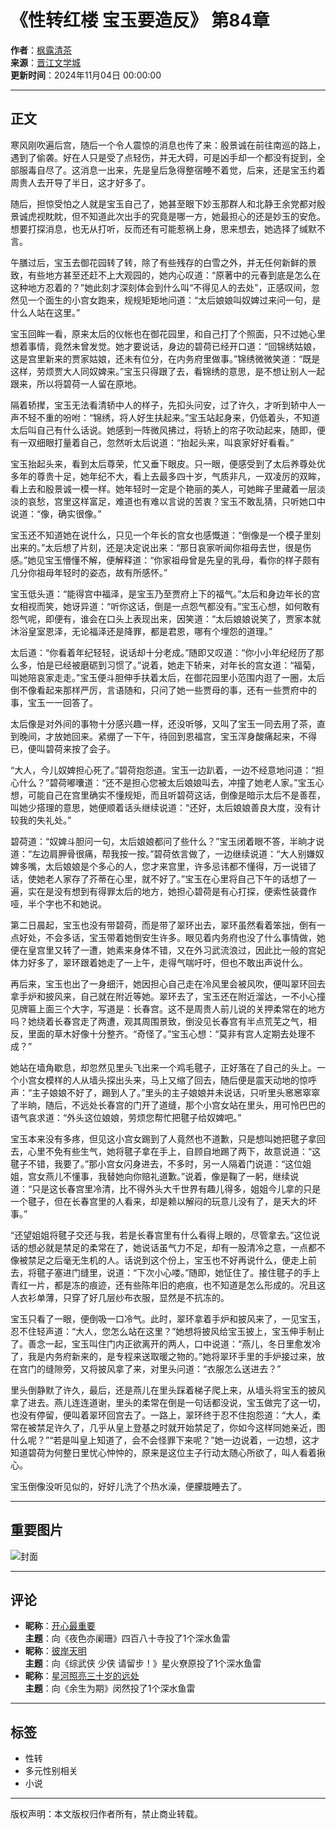 # 《性转红楼 宝玉要造反》 第84章

**作者**：[枫露清茶](http://www.jjwxc.net/oneauthor.php?authorid=6347448)  
**来源**：[晋江文学城](http://www.jjwxc.net/onebook.php?novelid=9016306)  
**更新时间**：2024年11月04日 00:00:00  

---

## 正文

寒风刚吹遍后宫，随后一个令人震惊的消息也传了来：殷景诚在前往南巡的路上，遇到了偷袭。好在人只是受了点轻伤，并无大碍，可是凶手却一个都没有捉到，全部服毒自尽了。这消息一出来，先是皇后急得整宿睡不着觉，后来，还是宝玉约着周贵人去开导了半日，这才好多了。

随后，担惊受怕之人就是宝玉自己了，她甚至眼下妙玉那群人和北静王余党都对殷景诚虎视眈眈，但不知道此次出手的究竟是哪一方，她最担心的还是妙玉的安危。想要打探消息，也无从打听，反而还有可能惹祸上身，思来想去，她选择了缄默不言。

午膳过后，宝玉去御花园转了转，除了有些残存的白雪之外，并无任何新鲜的景致，有些地方甚至还赶不上大观园的，她内心叹道：“原著中的元春到底是怎么在这种地方忍着的？”她此刻才深刻体会到什么叫“不得见人的去处”，正感叹间，忽然见一个面生的小宫女跑来，规规矩矩地问道：“太后娘娘叫奴婢过来问一句，是什么人站在这里。”

宝玉回眸一看，原来太后的仪帐也在御花园里，和自己打了个照面，只不过她心里想着事情，竟然未曾发觉。她才要说话，身边的碧荷已经开口道：“回锦绣姑娘，这是宫里新来的贾家姑娘，还未有位分，在内务府里做事。”锦绣微微笑道：“既是这样，劳烦贾大人同奴婢来。”宝玉只得跟了去，看锦绣的意思，是不想让别人一起跟来，所以将碧荷一人留在原地。

隔着轿撵，宝玉无法看清轿中人的样子，先扣头问安，过了许久，才听到轿中人一声不轻不重的吩咐：“锦绣，将人好生扶起来。”宝玉站起身来，仍低着头，不知道太后叫自己有什么话说。她感到一阵微风拂过，将轿上的帘子吹动起来，随即，便有一双细眼打量着自己，忽然听太后说道：“抬起头来，叫哀家好好看看。”

宝玉抬起头来，看到太后尊荣，忙又垂下眼皮。只一眼，便感受到了太后养尊处优多年的尊贵十足，她年纪不大，看上去最多四十岁，气质非凡，一双凌厉的双眸，看上去和殷景诚一模一样。她年轻时一定是个艳丽的美人，可她眸子里藏着一层淡淡的哀愁，宫里这样富足，难道也有难以言说的苦衷？宝玉不敢乱猜，只听她口中说道：“像，确实很像。”

宝玉还不知道她在说什么，只见一个年长的宫女也感慨道：“倒像是一个模子里刻出来的。”太后想了片刻，还是决定说出来：“那日哀家听闻你祖母去世，很是伤感。”她见宝玉懵懂不解，便解释道：“你家祖母曾是先皇的乳母，看你的样子颇有几分你祖母年轻时的姿态，故有所感怀。”

宝玉低头道：“能得宫中福泽，是宝玉乃至贾府上下的福气。”太后和身边年长的宫女相视而笑，她讶异道：“听你这话，倒是一点怨气都没有。”宝玉心想，如何敢有怨气呢，即便有，谁会在口头上表现出来，因笑道：“太后娘娘说笑了，贾家本就沐浴皇室恩泽，无论福泽还是降罪，都是君恩，哪有个埋怨的道理。”

太后道：“你看着年纪轻轻，说话却十分老成。”随即又叹道：“你小小年纪经历了那么多，怕是已经被磨砺到习惯了。”说着，她走下轿来，对年长的宫女道：“福菊，叫她陪哀家走走。”宝玉便斗胆伸手扶着太后，在御花园里小范围内逛了一圈，太后倒不像看起来那样严厉，言语随和，只问了她一些贾母的事，还有一些贾府中的事，宝玉一一回答了。

太后像是对外间的事物十分感兴趣一样，还没听够，又叫了宝玉一同去用了茶，直到晚间，才放她回来。紧绷了一下午，待回到恩福宫，宝玉浑身酸痛起来，不得已，便叫碧荷来按了会子。

“大人，今儿奴婢担心死了。”碧荷抱怨道。宝玉一边趴着，一边不经意地问道：“担心什么？”碧荷嘟囔道：“还不是担心您被太后娘娘叫去，冲撞了她老人家。”宝玉心想，可能自己在宫里确实不懂规矩，而且听碧荷这话，倒像是暗示太后不是善茬，叫她少搭理的意思，她便顺着话头继续说道：“还好，太后娘娘善良大度，没有计较我的失礼处。”

碧荷道：“奴婢斗胆问一句，太后娘娘都问了些什么？”宝玉闭着眼不答，半晌才说道：“左边肩胛骨很痛，帮我按一按。”碧荷依言做了，一边继续说道：“大人别嫌奴婢多嘴，太后娘娘是个多心的人，您才来宫里，许多忌讳都不懂得，万一说错了话，使她老人家存了芥蒂在心里，就不好了。”宝玉在心里将自己下午的话想了一遍，实在是没有想到有得罪太后的地方，她担心碧荷是有心打探，便索性装聋作哑，半个字也不和她说。

第二日晨起，宝玉也没有带碧荷，而是带了翠环出去，翠环虽然看着笨拙，倒有一点好处，不会多话，宝玉带着她倒安生许多。眼见着内务府也没了什么事情做，她便在皇宫里又转了一遭，她素来身体不错，又在外习武流浪过，因此比一般的宫妃体力好多了，翠环跟着她走了一上午，走得气喘吁吁，但也不敢出声说什么。

再后来，宝玉也出了一身细汗，她因担心自己走在冷风里会被风吹，便叫翠环回去拿手炉和披风来，自己就在附近等她。翠环去了，宝玉还在附近溜达，一不小心撞见牌匾上面三个大字，写道是：长春宫。这不是周贵人前儿说的关押柔常在的地方吗？她绕着长春宫走了两遭，观其周围景致，倒没见长春宫有半点荒芜之气，相反，里面的草木好像十分整齐。“奇怪了。”宝玉心想：“莫非有宫人定期去处理不成？”

她站在墙角歇息，却忽然见里头飞出来一个鸡毛毽子，正好落在了自己的头上。一个小宫女模样的人从墙头探出头来，马上又缩了回去，随后便是震天动地的惊呼声：“主子娘娘不好了，踢到人了。”里头的主子娘娘并未说话，只听里头窸窸窣窣了半晌，随后，不远处长春宫的门开了道缝，那个小宫女站在里头，用可怜巴巴的语气哀求道：“外头这位娘娘，劳烦您帮忙把毽子给奴婢吧。”

宝玉本来没有多疼，但见这小宫女踢到了人竟然也不道歉，只是想叫她把毽子拿回去，心里不免有些生气，她将毽子拿在手上，自顾自地踢了两下，故意说道：“这毽子不错，我要了。”那小宫女闪身进去，不多时，另一人隔着门说道：“这位姐姐，宫女燕儿不懂事，我替她向你赔礼道歉。”说着，像是鞠了一躬，继续说道：“只是这长春宫里冷清，比不得外头大千世界有趣儿得多，姐姐今儿拿的只是一个毽子，但在长春宫里的人看来，却是赖以解闷的玩意儿没有了，是天大的坏事。”

“还望姐姐将毽子交还与我，若是长春宫里有什么看得上眼的，尽管拿去。”这位说话的想必就是禁足的柔常在了，她说话虽气力不足，却有一股清冷之意，一点都不像被禁足之后毫无生机的人。话说到这个份上，宝玉也不好再说什么，便走上前去，将毽子塞进门缝里，说道：“下次小心喽。”随即，她怔住了。接住毽子的手上青红一片，都是冻的痕迹，还有些陈年旧的疤痕，也不知道是怎么形成的。况且这人衣衫单薄，只穿了好几层纱布衣服，显然是不抗冻的。

宝玉只看了一眼，便倒吸一口冷气。此时，翠环拿着手炉和披风来了，一见宝玉，忍不住轻声道：“大人，您怎么站在这里？”她想将披风给宝玉披上，宝玉伸手制止了。善念一起，宝玉叫住门内正欲离开的两人，口中说道：“燕儿，冬日里愈发冷了，我是内务府新来的，是专程来送取暖之物的。”她将翠环手里的手炉接过来，放在宫门的缝隙旁，又将披风拿了来，对里头问道：“衣服怎么送进去？”

里头倒静默了许久，最后，还是燕儿在里头踩着梯子爬上来，从墙头将宝玉的披风拿了进去。燕儿连连道谢，里头的柔常在倒是一句话都没说，宝玉做完了这一切，也没有停留，便叫着翠环回宫去了。一路上，翠环终于忍不住抱怨道：“大人，柔常在被禁足许久了，几乎从皇上登基之时就开始禁足了，你如今这样同她亲近，图什么呢？”“若是叫皇上知道了，会不会怪罪下来呢？”她一边说着，一边想，这才知道碧荷为何整日里忧心忡忡的，原来是这位主子行动太随心所欲了，叫人看着揪心。

宝玉倒像没听见似的，好好儿洗了个热水澡，便朦胧睡去了。

---

## 重要图片

![封面](http://s0-static.jjwxc.net/tmp/guanli/frontcover/000/000/20250120090220_678da09c979c1_638.jpg)

---

## 评论

- **昵称**：[开心最重要](//www.jjwxc.net/comment.php?novelid=9016306&chapterid=84)  
  **主题**：向《夜色亦阑珊》四百八十寺投了1个深水鱼雷  
- **昵称**：[彼岸天明](//www.jjwxc.net/comment.php?novelid=9016306&chapterid=84)  
  **主题**：向《综武侠 少侠 请留步！》星火尞原投了1个深水鱼雷  
- **昵称**：[星河照亮三十岁的远处](//www.jjwxc.net/comment.php?novelid=9016306&chapterid=84)  
  **主题**：向《余生为期》闵然投了1个深水鱼雷  

---

## 标签

- 性转
- 多元性别相关
- 小说

---

版权声明：本文版权归作者所有，禁止商业转载。
<!-- tcd_original_link http://www.jjwxc.net/onebook.php?novelid=9016306&chapterid=84 -->
